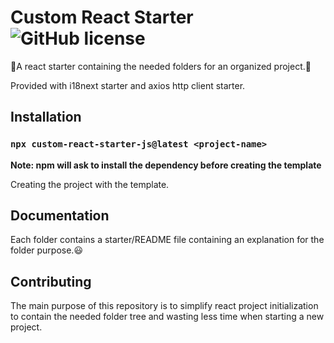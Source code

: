 # Custom React Starter ![GitHub license](https://img.shields.io/badge/license-MIT-blue.svg)

:tada:A react starter containing the needed folders for an organized project.:tada:

Provided with i18next starter and axios http client starter.

## Installation

### ```npx custom-react-starter-js@latest <project-name>```

**Note: npm will ask to install the dependency before creating the template**

Creating the project with the template.

## Documentation
Each folder contains a starter/README file containing an explanation for the folder purpose.:smiley:

## Contributing
The main purpose of this repository is to simplify react project initialization to contain the needed folder tree and wasting less time when starting a new project.